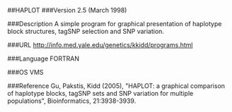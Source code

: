 ##HAPLOT
###Version
2.5 (March 1998)

###Description
A simple program for graphical presentation of haplotype block structures, tagSNP selection and SNP variation.

###URL
http://info.med.yale.edu/genetics/kkidd/programs.html

###Language
FORTRAN

###OS
VMS

###Reference
Gu, Pakstis, Kidd (2005), "HAPLOT: a graphical comparison of haplotype blocks, tagSNP sets and SNP variation for multiple populations", Bioinformatics, 21:3938-3939.


